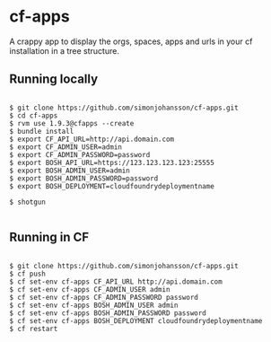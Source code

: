 # cf-apps

A crappy app to display the orgs, spaces, apps and urls in your cf installation in a tree structure.

## Running locally

```

$ git clone https://github.com/simonjohansson/cf-apps.git
$ cd cf-apps
$ rvm use 1.9.3@cfapps --create
$ bundle install
$ export CF_API_URL=http://api.domain.com
$ export CF_ADMIN_USER=admin
$ export CF_ADMIN_PASSWORD=password
$ export BOSH_API_URL=https://123.123.123.123:25555
$ export BOSH_ADMIN_USER=admin
$ export BOSH_ADMIN_PASSWORD=password
$ export BOSH_DEPLOYMENT=cloudfoundrydeploymentname

$ shotgun


```

## Running in CF

```

$ git clone https://github.com/simonjohansson/cf-apps.git
$ cf push
$ cf set-env cf-apps CF_API_URL http://api.domain.com
$ cf set-env cf-apps CF_ADMIN_USER admin
$ cf set-env cf-apps CF_ADMIN_PASSWORD password
$ cf set-env cf-apps BOSH_ADMIN_USER admin
$ cf set-env cf-apps BOSH_ADMIN_PASSWORD password
$ cf set-env cf-apps BOSH_DEPLOYMENT cloudfoundrydeploymentname
$ cf restart

```
